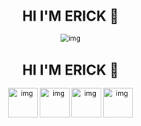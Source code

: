 
<div align="center"> 
<h1 align="center">HI I'M ERICK 👋</h1>
 <img align="center" src="http://imgfz.com/i/CHJmous.png" alt="img">
  <a href="https://img.shields.io/badge/https%3A%2F%2Fwa.link%2Flqn8xx-whatsapp-blue"> </a>

</div>

<div align="center"> 
<h1 align="center">HI I'M ERICK 👋</h1>
 <img align="center" width="60px" height="60px" margin="30px"  src="http://imgfz.com/i/TyjfGow.png" alt="img">
  <img align="center" width="60px" height="60px"  src="http://imgfz.com/i/JA4Ugti.png" alt="img">
   <img align="center" width="60px" height="60px"  src="http://imgfz.com/i/H5Zpleg.png" alt="img">
    <img align="center" width="60px" height="60px"  src="http://imgfz.com/i/trFmlXU.png" alt="img">


</div>





